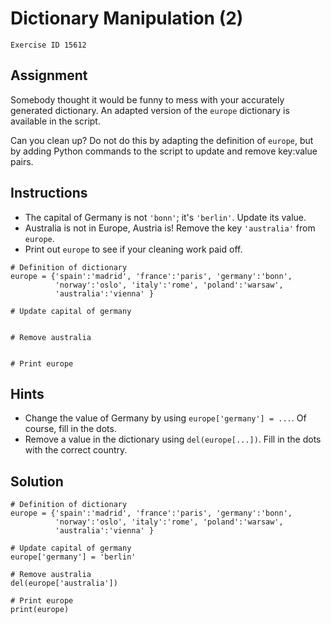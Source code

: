 
#  Dictionary Manipulation (2)

```
Exercise ID 15612
```

##  Assignment 

Somebody thought it would be funny to mess with your accurately generated dictionary. An adapted version of the `europe` dictionary is available in the script.

Can you clean up? Do not do this by adapting the definition of `europe`, but by adding Python commands to the script to update and remove key:value pairs.

##  Instructions 

- The capital of Germany is not `'bonn'`; it's `'berlin'`. Update its value.
- Australia is not in Europe, Austria is! Remove the key `'australia'` from `europe`.
- Print out `europe` to see if your cleaning work paid off.



```
# Definition of dictionary
europe = {'spain':'madrid', 'france':'paris', 'germany':'bonn',
          'norway':'oslo', 'italy':'rome', 'poland':'warsaw',
          'australia':'vienna' }

# Update capital of germany


# Remove australia


# Print europe

```

##  Hints 

- Change the value of Germany by using `europe['germany'] = ...`. Of course, fill in the dots.
- Remove a value in the dictionary using `del(europe[...])`. Fill in the dots with the correct country.



##  Solution 

```
# Definition of dictionary
europe = {'spain':'madrid', 'france':'paris', 'germany':'bonn',
          'norway':'oslo', 'italy':'rome', 'poland':'warsaw',
          'australia':'vienna' }

# Update capital of germany
europe['germany'] = 'berlin'

# Remove australia
del(europe['australia'])

# Print europe
print(europe)
```



